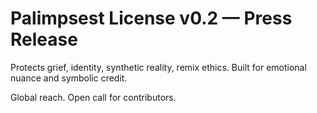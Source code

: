 # Palimpsest License v0.2 — Press Release

Protects grief, identity, synthetic reality, remix ethics.
Built for emotional nuance and symbolic credit.

Global reach. Open call for contributors.
